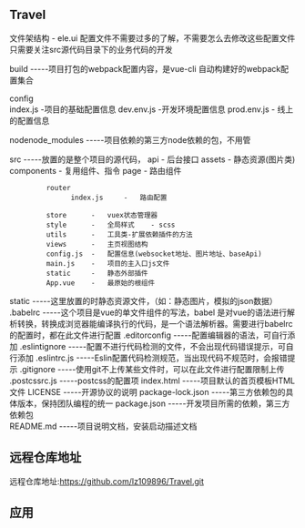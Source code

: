 
## Travel ##
文件架结构 - ele.ui
配置文件不需要过多的了解，不需要怎么去修改这些配置文件
只需要关注src源代码目录下的业务代码的开发



build               -----项目打包的webpack配置内容，是vue-cli 自动构建好的webpack配置集合

config              
            index.js      -项目的基础配置信息
            dev.env.js    -开发环境配置信息
            prod.env.js   - 线上的配置信息

nodenode_modules    -----项目依赖的第三方node依赖的包，不用管

src                 -----放置的是整个项目的源代码，
             api		- 	后台接口
    		 assets 	- 	静态资源(图片类)
    		 components -	复用组件、指令
    		 page		-	路由组件
    		 
             router
                   index.js		-   路由配置
    		 
             store		-	vuex状态管理器
             style		-	全局样式	- scss
    		 utils		-	工具类-扩展依赖插件的方法
    		 views		-	主页视图结构
    		 config.js	-	配置信息(websocket地址、图片地址、baseApi)
    		 main.js	-	项目的主入口js文件
    		 static		-	静态外部插件
             App.vue    -   最原始的根组件

static              -----这里放置的时静态资源文件，（如：静态图片，模拟的json数据）
.babelrc            -----这个项目是vue的单文件组件的写法，babel 是对vue的语法进行解析转换，转换成浏览器能编译执行的代码，是一个语法解析器。需要进行babelrc的配置时，都在此文件进行配置
.editorconfig       -----配置编辑器的语法，可自行添加
.eslintignore       -----配置不进行代码检测的文件，不会出现代码错误提示，可自行添加
.eslintrc.js        -----Eslin配置代码检测规范，当出现代码不规范时，会报错提示
.gitignore          -----使用git不上传某些文件时，可以在此文件进行配置限制上传
.postcssrc.js       -----postcss的配置项
index.html          -----项目默认的首页模板HTML文件
LICENSE             -----开源协议的说明
package-lock.json   -----第三方依赖包的具体版本，保持团队编程的统一
package.json        -----开发项目所需的依赖，第三方依赖包       
README.md           -----项目说明文档，安装启动描述文档




## 远程仓库地址 ##
远程仓库地址:https://github.com/lz109896/Travel.git

## 应用 ##











